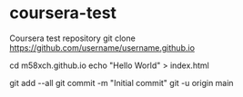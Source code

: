 # coursera-test
Coursera test repository
git clone https://github.com/username/username.github.io

cd m58xch.github.io
echo "Hello World" > index.html

git add --all
git commit -m "Initial commit"
git -u origin main
